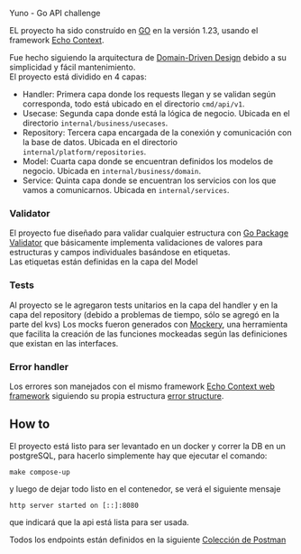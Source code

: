 Yuno - Go API challenge

EL proyecto ha sido construído en [GO](https://github.com/golang/go) en la versión 1.23, usando el framework [Echo Context](https://github.com/labstack/echo).

Fue hecho siguiendo la arquitectura de [Domain-Driven Design](https://en.wikipedia.org/wiki/Domain-driven_design) debido a su simplicidad y fácil mantenimiento.  
El proyecto está dividido en 4 capas:
* Handler: Primera capa donde los requests llegan y se validan según corresponda, todo está ubicado en el directorio `cmd/api/v1`.
* Usecase: Segunda capa donde está la lógica de negocio. Ubicada en el directorio `internal/business/usecases`.
* Repository: Tercera capa encargada de la conexión y comunicación con la base de datos. Ubicada en el directorio `internal/platform/repositories`.
* Model: Cuarta capa donde se encuentran definidos los modelos de negocio. Ubicada en `internal/business/domain`.
* Service: Quinta capa donde se encuentran los servicios con los que vamos a comunicarnos. Ubicada en `internal/services`.

### Validator

El proyecto fue diseñado para validar cualquier estructura con [Go Package Validator](https://pkg.go.dev/github.com/go-playground/validator/v10)
que básicamente implementa validaciones de valores para estructuras y campos individuales basándose en etiquetas.  
Las etiquetas están definidas en la capa del Model  

### Tests

Al proyecto se le agregaron tests unitarios en la capa del handler y en la capa del repository (debido a problemas de tiempo, sólo se agregó en la parte del kvs)
Los mocks fueron generados con [Mockery](https://vektra.github.io/mockery/latest/), una herramienta que facilita la creación de las funciones mockeadas según las definiciones que existan en las interfaces.

### Error handler

Los errores son manejados con el mismo framework [Echo Context web framework](https://github.com/labstack/echo) siguiendo su propia estructura [error structure](https://echo.labstack.com/docs/error-handling).  

## How to

El proyecto está listo para ser levantado en un docker y correr la DB en un postgreSQL, para hacerlo simplemente hay que ejecutar el comando:
```
make compose-up
```
y luego de dejar todo listo en el contenedor, se verá el siguiente mensaje
```
http server started on [::]:8080
```
que indicará que la api está lista para ser usada.  

Todos los endpoints están definidos en la siguiente [Colección de Postman](https://www.postman.com/dvillarruel/workspace/accelone/collection/4793868-dd52f49f-4b07-447b-b37a-c611ba3799e7?action=share&creator=4793868)
